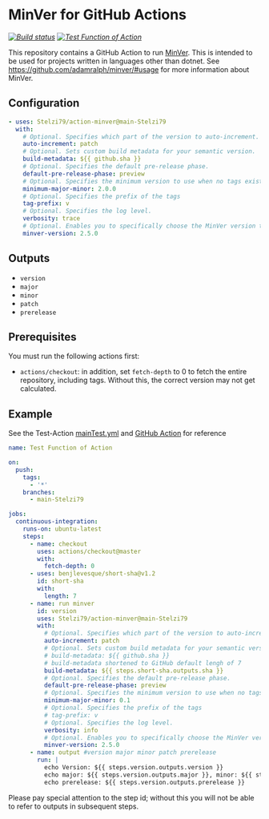 # MinVer for GitHub Actions

_[![Build status](https://github.com/thefringeninja/action-minver/workflows/Build/badge.svg)](https://github.com/thefringeninja/action-minver/actions)_
_[![Test Function of Action](https://github.com/Stelzi79/action-minver/actions/workflows/mainTest.yml/badge.svg)](https://github.com/Stelzi79/action-minver/actions/workflows/mainTest.yml)_

This repository contains a GitHub Action to run [MinVer](https://github.com/adamralph/minver/). This is intended to be used for projects written in languages other than dotnet. See https://github.com/adamralph/minver/#usage for more information about MinVer.

## Configuration

```yaml
- uses: Stelzi79/action-minver@main-Stelzi79
  with:
    # Optional. Specifies which part of the version to auto-increment.
    auto-increment: patch
    # Optional. Sets custom build metadata for your semantic version.
    build-metadata: ${{ github.sha }}
    # Optional. Specifies the default pre-release phase.
    default-pre-release-phase: preview
    # Optional. Specifies the minimum version to use when no tags exist.
    minimum-major-minor: 2.0.0
    # Optional. Specifies the prefix of the tags
    tag-prefix: v
    # Optional. Specifies the log level.
    verbosity: trace
    # Optional. Enables you to specifically choose the MinVer version that should be used. Defaults to 2.5.0
    minver-version: 2.5.0
```

## Outputs

- `version`
- `major`
- `minor`
- `patch`
- `prerelease`

## Prerequisites

You must run the following actions first:

- `actions/checkout`: in addition, set `fetch-depth` to 0 to fetch the entire repository, including tags. Without this, the correct version may not get calculated.

## Example

See the Test-Action [mainTest.yml](.github/workflows/mainTest.yml) and [GitHub Action](https://github.com/Stelzi79/action-minver/actions/workflows/mainTest.yml) for reference

```yaml
name: Test Function of Action

on:
  push:
    tags:
      - '*'
    branches:
      - main-Stelzi79

jobs:
  continuous-integration:
    runs-on: ubuntu-latest
    steps:
      - name: checkout
        uses: actions/checkout@master
        with:
          fetch-depth: 0
      - uses: benjlevesque/short-sha@v1.2
        id: short-sha
        with:
          length: 7
      - name: run minver
        id: version
        uses: Stelzi79/action-minver@main-Stelzi79
        with:
          # Optional. Specifies which part of the version to auto-increment.
          auto-increment: patch
          # Optional. Sets custom build metadata for your semantic version.
          # build-metadata: ${{ github.sha }}
          # build-metadata shortened to GitHub default lengh of 7
          build-metadata: ${{ steps.short-sha.outputs.sha }}
          # Optional. Specifies the default pre-release phase.
          default-pre-release-phase: preview
          # Optional. Specifies the minimum version to use when no tags exist.
          minimum-major-minor: 0.1
          # Optional. Specifies the prefix of the tags
          # tag-prefix: v
          # Optional. Specifies the log level.
          verbosity: info
          # Optional. Enables you to specifically choose the MinVer version that should be used. Defaults to 2.5.0
          minver-version: 2.5.0
      - name: output #version major minor patch prerelease
        run: |
          echo Version: ${{ steps.version.outputs.version }}
          echo major: ${{ steps.version.outputs.major }}, minor: ${{ steps.version.outputs.minor }}, patch: ${{ steps.version.outputs.patch }}
          echo prerelease: ${{ steps.version.outputs.prerelease }}
```

Please pay special attention to the step id; without this you will not be able to refer to outputs in subsequent steps.
